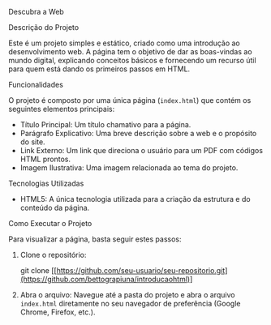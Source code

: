 Descubra a Web

Descrição do Projeto

Este é um projeto simples e estático, criado como uma introdução ao desenvolvimento web. A página tem o objetivo de dar as boas-vindas 
ao mundo digital, explicando conceitos básicos e fornecendo um recurso útil para quem está dando os primeiros passos em HTML.

Funcionalidades

O projeto é composto por uma única página (`index.html`) que contém os seguintes elementos principais:

* Título Principal: Um título chamativo para a página.
* Parágrafo Explicativo: Uma breve descrição sobre a web e o propósito do site.
* Link Externo: Um link que direciona o usuário para um PDF com códigos HTML prontos.
* Imagem Ilustrativa: Uma imagem relacionada ao tema do projeto.

Tecnologias Utilizadas

* HTML5: A única tecnologia utilizada para a criação da estrutura e do conteúdo da página.

Como Executar o Projeto

Para visualizar a página, basta seguir estes passos:

1.  Clone o repositório:
    
    git clone [[https://github.com/seu-usuario/seu-repositorio.git](https://github.com/bettograpiuna/introducaohtml)]
    
3.  Abra o arquivo:
    Navegue até a pasta do projeto e abra o arquivo `index.html` diretamente no seu navegador de preferência (Google Chrome, Firefox, etc.).
